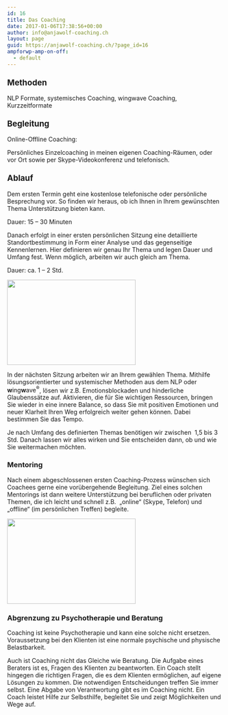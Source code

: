 ```yaml
---
id: 16
title: Das Coaching
date: 2017-01-06T17:38:56+00:00
author: info@anjawolf-coaching.ch
layout: page
guid: https://anjawolf-coaching.ch/?page_id=16
ampforwp-amp-on-off:
  - default
---
```

### <span style="font-size: 14pt;">Methoden</span>

NLP Formate, systemisches Coaching, wingwave Coaching, Kurzzeitformate

### <span style="font-size: 14pt;">Begleitung</span>

Online-Offline Coaching:
  
Persönliches Einzelcoaching in meinen eigenen Coaching-Räumen, oder vor Ort sowie per Skype-Videokonferenz und telefonisch.

### <span style="font-size: 14pt;">Ablauf</span>

Dem ersten Termin geht eine kostenlose telefonische oder persönliche Besprechung vor. So finden wir heraus, ob ich Ihnen in Ihrem gewünschten Thema Unterstützung bieten kann.
  
Dauer: 15 &#8211; 30 Minuten

Danach erfolgt in einer ersten persönlichen Sitzung eine detaillierte Standortbestimmung in Form einer Analyse und das gegenseitige Kennenlernen. Hier definieren wir genau Ihr Thema und legen Dauer und Umfang fest. Wenn möglich, arbeiten wir auch gleich am Thema.
  
Dauer: ca. 1 &#8211; 2 Std.

<img class="alignnone size-medium wp-image-26" src="https://anjawolf-coaching.ch/wp-content/uploads/2017/01/Aufsteller-Coach_Bild-klein-bearbeitet_2016-300x199.jpg" alt="" width="300" height="199" />

In der nächsten Sitzung arbeiten wir an Ihrem gewählen Thema. Mithilfe lösungsorientierter und systemischer Methoden aus dem NLP oder <span class="color_20"><strong>w</strong>ing<strong>w</strong>ave<sup>®</sup></span>, lösen wir z.B. Emotionsblockaden und hinderliche Glaubenssätze auf. Aktivieren, die für Sie wichtigen Ressourcen, bringen Sie wieder in eine innere Balance, so dass Sie mit positiven Emotionen und neuer Klarheit Ihren Weg erfolgreich weiter gehen können. Dabei bestimmen Sie das Tempo.

Je nach Umfang des definierten Themas benötigen wir zwischen  1,5 bis 3 Std. Danach lassen wir alles wirken und Sie entscheiden dann, ob und wie Sie weitermachen möchten.

### Mentoring

Nach einem abgeschlossenen ersten Coaching-Prozess wünschen sich Coachees gerne eine vorübergehende Begleitung. Ziel eines solchen Mentorings ist dann weitere Unterstützung bei beruflichen oder privaten Themen, die ich leicht und schnell z.B.  &#8222;online&#8220; (Skype, Telefon) und &#8222;offline&#8220; (im persönlichen Treffen) begleite.

<img class="alignnone size-medium wp-image-82" src="https://anjawolf-coaching.ch/wp-content/uploads/2017/01/IMG_0001-klein-300x199.jpg" alt="" width="300" height="199" srcset="https://anjawolf-coaching.ch/wp-content/uploads/2017/01/IMG_0001-klein.jpg 300w, https://anjawolf-coaching.ch/wp-content/uploads/2017/01/IMG_0001-klein-240x160.jpg 240w" sizes="(max-width: 300px) 100vw, 300px" />

### Abgrenzung zu Psychotherapie und Beratung

Coaching ist keine Psychotherapie und kann eine solche nicht ersetzen. Voraussetzung bei den Klienten ist eine normale psychische und physische Belastbarkeit.

Auch ist Coaching nicht das Gleiche wie Beratung. Die Aufgabe eines Beraters ist es, Fragen des Klienten zu beantworten. Ein Coach stellt hingegen die richtigen Fragen, die es dem Klienten ermöglichen, auf eigene Lösungen zu kommen. Die notwendigen Entscheidungen treffen Sie immer selbst. Eine Abgabe von Verantwortung gibt es im Coaching nicht. Ein Coach leistet Hilfe zur Selbsthilfe, begleitet Sie und zeigt Möglichkeiten und Wege auf.